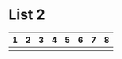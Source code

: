 # List 2

| 1 | 2 | 3 | 4 | 5 | 6 | 7 | 8 |
|---|---|---|---|---|---|---|---|
|   |   |   |   |   |   |   |   |


